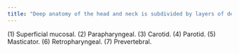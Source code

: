 ```yaml
---
title: "Deep anatomy of the head and neck is subdivided by layers of deep cervical fascia into the following spaces:"
---
```

(1) Superficial mucosal. (2) Parapharyngeal. (3) Carotid. (4) Parotid. (5) Masticator. (6) Retropharyngeal. (7) Prevertebral.

